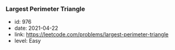 ### Largest Perimeter Triangle

* id: 976
* date: 2021-04-22
* link: https://leetcode.com/problems/largest-perimeter-triangle
* level: Easy
